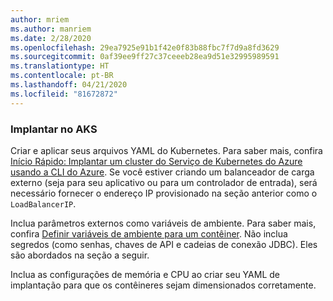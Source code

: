 ```yaml
---
author: mriem
ms.author: manriem
ms.date: 2/28/2020
ms.openlocfilehash: 29ea7925e91b1f42e0f83b88fbc7f7d9a8fd3629
ms.sourcegitcommit: 0af39ee9ff27c37ceeeb28ea9d51e32995989591
ms.translationtype: HT
ms.contentlocale: pt-BR
ms.lasthandoff: 04/21/2020
ms.locfileid: "81672872"
---
```

### <a name="deploy-to-aks"></a>Implantar no AKS

Criar e aplicar seus arquivos YAML do Kubernetes. Para saber mais, confira [Início Rápido: Implantar um cluster do Serviço de Kubernetes do Azure usando a CLI do Azure](/azure/aks/kubernetes-walkthrough#run-the-application). Se você estiver criando um balanceador de carga externo (seja para seu aplicativo ou para um controlador de entrada), será necessário fornecer o endereço IP provisionado na seção anterior como o `LoadBalancerIP`.

Inclua parâmetros externos como variáveis de ambiente. Para saber mais, confira [Definir variáveis de ambiente para um contêiner](https://kubernetes.io/docs/tasks/inject-data-application/define-environment-variable-container/). Não inclua segredos (como senhas, chaves de API e cadeias de conexão JDBC). Eles são abordados na seção a seguir.

Inclua as configurações de memória e CPU ao criar seu YAML de implantação para que os contêineres sejam dimensionados corretamente.
